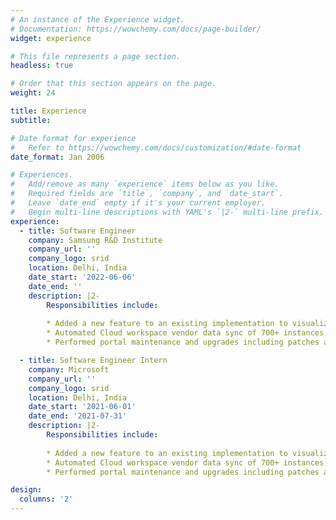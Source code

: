 ```yaml
---
# An instance of the Experience widget.
# Documentation: https://wowchemy.com/docs/page-builder/
widget: experience

# This file represents a page section.
headless: true

# Order that this section appears on the page.
weight: 24

title: Experience
subtitle:

# Date format for experience
#   Refer to https://wowchemy.com/docs/customization/#date-format
date_format: Jan 2006

# Experiences.
#   Add/remove as many `experience` items below as you like.
#   Required fields are `title`, `company`, and `date_start`.
#   Leave `date_end` empty if it's your current employer.
#   Begin multi-line descriptions with YAML's `|2-` multi-line prefix.
experience:
  - title: Software Engineer
    company: Samsung R&D Institute 
    company_url: ''
    company_logo: srid
    location: Delhi, India
    date_start: '2022-06-06'
    date_end: ''
    description: |2-
        Responsibilities include:
        
        * Added a new feature to an existing implementation to visualize internal service data in the OPS portal team.
        * Automated Cloud workspace vendor data sync of 700+ instances of internal services of Samsung TV.
        * Performed portal maintenance and upgrades including patches and hotfixes.

  - title: Software Engineer Intern
    company: Microsoft
    company_url: ''
    company_logo: srid
    location: Delhi, India
    date_start: '2021-06-01'
    date_end: '2021-07-31'
    description: |2-
        Responsibilities include:
        
        * Added a new feature to an existing implementation to visualize internal service data in the OPS portal team.
        * Automated Cloud workspace vendor data sync of 700+ instances of internal services of Samsung TV.
        * Performed portal maintenance and upgrades including patches and hotfixes.

design:
  columns: '2'
---
```


